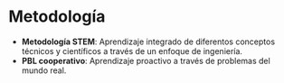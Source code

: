 # Metodología

* **Metodología STEM**: Aprendizaje integrado de diferentos conceptos técnicos y científicos a través de un enfoque de ingeniería.
* **PBL cooperativo**: Aprendizaje proactivo a través de problemas del mundo real.

